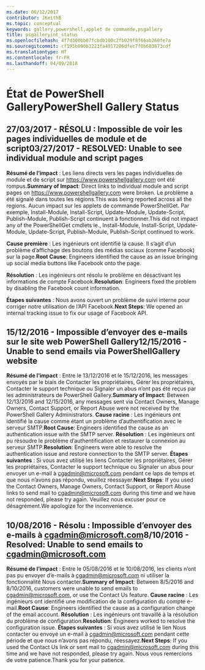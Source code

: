 ```yaml
---
ms.date: 06/12/2017
contributor: JKeithB
ms.topic: conceptual
keywords: gallery,powershell,applet de commande,psgallery
title: psgalleryint_status
ms.openlocfilehash: 4f7d300bb07fcbdb100c2fb029f8f66ab260fe7a
ms.sourcegitcommit: cf195b090b3223fa4917206dfec7f0b603873cdf
ms.translationtype: HT
ms.contentlocale: fr-FR
ms.lasthandoff: 04/09/2018
---
```

<a name="powershell-gallery-status"></a><span data-ttu-id="7984e-103">État de PowerShell Gallery</span><span class="sxs-lookup"><span data-stu-id="7984e-103">PowerShell Gallery Status</span></span>
=========================

## <a name="03272017---resolved-unable-to-see-individual-module-and-script-pages"></a><span data-ttu-id="7984e-104">27/03/2017 - RÉSOLU : Impossible de voir les pages individuelles de module et de script</span><span class="sxs-lookup"><span data-stu-id="7984e-104">03/27/2017 - RESOLVED: Unable to see individual module and script pages</span></span>

<span data-ttu-id="7984e-105">__Résumé de l’impact__ : Les liens directs vers les pages individuelles de module et de script sur https://www.powershellgallery.com ont été rompus.</span><span class="sxs-lookup"><span data-stu-id="7984e-105">__Summary of Impact__: Direct links to individual module and script pages on https://www.powershellgallery.com were broken.</span></span> <span data-ttu-id="7984e-106">Le problème a été signalé dans toutes les régions.</span><span class="sxs-lookup"><span data-stu-id="7984e-106">This was being reported across all the regions.</span></span> <span data-ttu-id="7984e-107">Aucun impact sur les applets de commande PowerShellGet. Par exemple, Install-Module, Install-Script, Update-Module, Update-Script, Publish-Module, Publish-Script continuent à fonctionner.</span><span class="sxs-lookup"><span data-stu-id="7984e-107">This did not impact any of the PowerShellGet cmdlets ie., Install-Module, Install-Script, Update-Module, Update-Script, Publish-Module, Publish-Script continued to work.</span></span>

<span data-ttu-id="7984e-108">__Cause première__ : Les ingénieurs ont identifié la cause. Il s’agit d’un problème d’affichage des boutons des médias sociaux (comme Facebook) sur la page.</span><span class="sxs-lookup"><span data-stu-id="7984e-108">__Root Cause__: Engineers identified the cause as an issue bringing up social media buttons like Facebook onto the page.</span></span>

<span data-ttu-id="7984e-109">__Résolution__ : Les ingénieurs ont résolu le problème en désactivant les informations de compte Facebook.</span><span class="sxs-lookup"><span data-stu-id="7984e-109">__Resolution__: Engineers fixed the problem by disabling the Facebook count information.</span></span>

<span data-ttu-id="7984e-110">__Étapes suivantes__ : Nous avons ouvert un problème de suivi interne pour corriger notre utilisation de l’API Facebook.</span><span class="sxs-lookup"><span data-stu-id="7984e-110">__Next Steps__: We opened an internal tracking issue to fix our usage of Facebook API.</span></span>

## <a name="12152016---unable-to-send-emails-via-powershellgallery-website"></a><span data-ttu-id="7984e-111">15/12/2016 - Impossible d’envoyer des e-mails sur le site web PowerShell Gallery</span><span class="sxs-lookup"><span data-stu-id="7984e-111">12/15/2016 - Unable to send emails via PowerShellGallery website</span></span>

<span data-ttu-id="7984e-112">__Résumé de l’impact__ : Entre le 13/12/2016 et le 15/12/2016, les messages envoyés par le biais de Contacter les propriétaires, Gérer les propriétaires, Contacter le support technique ou Signaler un abus n’ont pas été reçus par les administrateurs de PowerShell Gallery.</span><span class="sxs-lookup"><span data-stu-id="7984e-112">__Summary of Impact__: Between 12/13/2016 and 12/15/2016, any messages sent via Contact Owners, Manage Owners, Contact Support, or Report Abuse were not received by the PowerShell Gallery Administrators.</span></span>
<span data-ttu-id="7984e-113">__Cause racine__ : Les ingénieurs ont identifié la cause comme étant un problème d’authentification avec le serveur SMTP.</span><span class="sxs-lookup"><span data-stu-id="7984e-113">__Root Cause__: Engineers identified the cause as an authentication issue with the SMTP server.</span></span>
<span data-ttu-id="7984e-114">__Résolution__ : Les ingénieurs ont pu résoudre le problème d’authentification et restaurer la connexion au serveur SMTP.</span><span class="sxs-lookup"><span data-stu-id="7984e-114">__Resolution__: Engineers were able to resolve the authentication issue and restore connection to the SMTP server.</span></span>
<span data-ttu-id="7984e-115">__Étapes suivantes__ : Si vous avez utilisé les liens Contacter les propriétaires, Gérer les propriétaires, Contacter le support technique ou Signaler un abus pour envoyer un e-mail à cgadmin@microsoft.com pendant ce laps de temps et que nous n’avons pas répondu, veuillez réessayer.</span><span class="sxs-lookup"><span data-stu-id="7984e-115">__Next Steps__: If you used the Contact Owners, Manage Owners, Contact Support, or Report Abuse links to send mail to cgadmin@microsoft.com during this time and we have not responded, please try again.</span></span> <span data-ttu-id="7984e-116">Veuillez nous excuser pour ce désagrément.</span><span class="sxs-lookup"><span data-stu-id="7984e-116">We apologize for the inconvenience.</span></span>


## <a name="8102016---resolved-unable-to-send-emails-to-cgadminmicrosoftcom"></a><span data-ttu-id="7984e-117">10/08/2016 - Résolu : Impossible d’envoyer des e-mails à cgadmin@microsoft.com</span><span class="sxs-lookup"><span data-stu-id="7984e-117">8/10/2016 - Resolved: Unable to send emails to cgadmin@microsoft.com</span></span>
<span data-ttu-id="7984e-118">__Résumé de l’impact__ : Entre le 05/08/2016 et le 10/08/2016, les clients n’ont pas pu envoyer d’e-mails à cgadmin@microsoft.com ni utiliser la fonctionnalité Nous contacter.</span><span class="sxs-lookup"><span data-stu-id="7984e-118">__Summary of Impact__: Between 8/5/2016 and 8/10/2016, customers were unable to send emails to cgadmin@microsoft.com, or use the Contact Us feature.</span></span>
<span data-ttu-id="7984e-119">__Cause racine__ : Les ingénieurs ont identifié une modification de la configuration du compte e-mail.</span><span class="sxs-lookup"><span data-stu-id="7984e-119">__Root Cause__: Engineers identified the cause as a configuration change of the email account.</span></span>
<span data-ttu-id="7984e-120">__Résolution__ : Les ingénieurs ont travaillé à la résolution du problème de configuration.</span><span class="sxs-lookup"><span data-stu-id="7984e-120">__Resolution__: Engineers worked to resolve the configuration issue.</span></span>
<span data-ttu-id="7984e-121">__Étapes suivantes__ : Si vous avez utilisé le lien Nous contacter ou envoyé un e-mail à cgadmin@microsoft.com pendant cette période et que nous n’avons pas répondu, réessayez.</span><span class="sxs-lookup"><span data-stu-id="7984e-121">__Next Steps__: If you used the Contact Us link or sent mail to cgadmin@microsoft.com during this time and we have not responded, please try again.</span></span> <span data-ttu-id="7984e-122">Nous vous remercions de votre patience.</span><span class="sxs-lookup"><span data-stu-id="7984e-122">Thank you for your patience.</span></span>